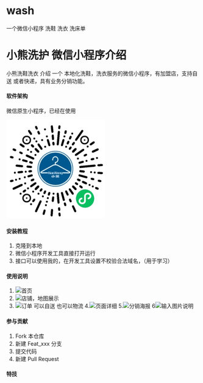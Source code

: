 # wash
一个微信小程序 洗鞋 洗衣 洗床单


# 小熊洗护 微信小程序介绍

小熊洗鞋洗衣 介绍
一个 本地化洗鞋，洗衣服务的微信小程序，有加盟店，支持自送 或者快递，具有业务分销功能。

#### 软件架构
微信原生小程序，已经在使用

![体验二维码](other%E4%BD%93%E9%AA%8C%E4%BA%8C%E7%BB%B4%E7%A0%81.jpg)


#### 安装教程

1.  克隆到本地
2.  微信小程序开发工具直接打开运行
3.  接口可以使用我的，在开发工具设置不校验合法域名，（用于学习）

#### 使用说明

1. ![首页](http://wwx.50cms.com/up/other11.jpg) 
2.  ![店铺，地图展示](http://wwx.50cms.com/up/other44.jpg)
3.  ![订单 可以自送 也可以物流](http://wwx.50cms.com/up/other33.jpg)
4.![页面详细](http://wwx.50cms.com/up/other%E9%A1%B5%E9%9D%A2%E8%AF%A6%E7%BB%86.jpg)
5.![分销海报](http://wwx.50cms.com/up/other%E5%88%86%E9%94%80%E6%B5%B7%E6%8A%A5.png)
6![输入图片说明](http://wwx.50cms.com/up/other%E5%88%86%E9%94%80%E4%B8%AD%E5%BF%83.png)



#### 参与贡献

1.  Fork 本仓库
2.  新建 Feat_xxx 分支
3.  提交代码
4.  新建 Pull Request


#### 特技